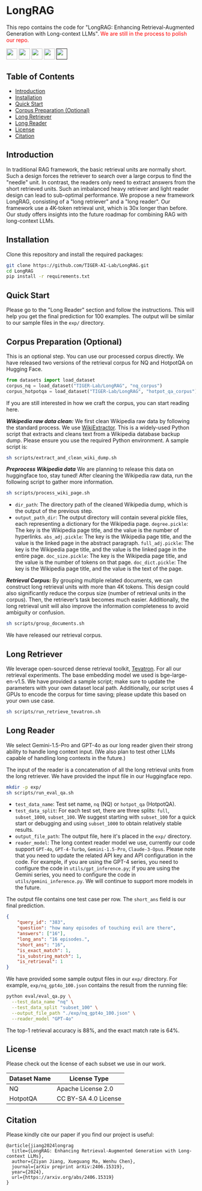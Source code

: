 # **LongRAG** 
This repo contains the code for "LongRAG: Enhancing Retrieval-Augmented Generation
with Long-context LLMs". <span style="color: red;">We are still in the process to polish our repo.</span>

<a target="_blank" href="https://arxiv.org/abs/2406.15319">
<img style="height:22pt" src="https://img.shields.io/badge/-Paper-red?style=flat&logo=arxiv"></a>
<a target="_blank" href="https://github.com/TIGER-AI-Lab/LongRAG">
<img style="height:22pt" src="https://img.shields.io/badge/-Code-green?style=flat&logo=github"></a>
<a target="_blank" href="https://tiger-ai-lab.github.io/LongRAG/">
<img style="height:22pt" src="https://img.shields.io/badge/-🌐%20Website-blue?style=flat"></a>
<a target="_blank" href="https://huggingface.co/datasets/TIGER-Lab/LongRAG">
<img style="height:22pt" src="https://img.shields.io/badge/-🤗%20Dataset-red?style=flat"></a>
<a target="_blank" href="">
<img style="height:22pt" src="https://img.shields.io/badge/-Tweet-blue?style=flat&logo=twitter"></a>
<br>


## **Table of Contents**
- [Introduction](#introduction)
- [Installation](#installation)
- [Quick Start](#quick-start)
- [Corpus Preparation (Optional)](#corpus)
- [Long Retriever](#long-retriever)
- [Long Reader](#long-reader)
- [License](#license)
- [Citation](#citation)


## **Introduction**
In traditional RAG framework, the basic retrieval units are normally short. Such a design forces the 
retriever to search over a large corpus to find the "needle" unit. In contrast, the readers only need 
to extract answers from the short retrieved units. Such an imbalanced heavy retriever and light reader
design can lead to sub-optimal performance. We propose a new framework LongRAG, consisting of a 
"long retriever" and a "long reader". Our framework use a 4K-token retrieval unit, which is 30x longer than before. 
Our study offers insights into the future roadmap for combining RAG with long-context LLMs.

## **Installation**

Clone this repository and install the required packages:
```bash
git clone https://github.com/TIGER-AI-Lab/LongRAG.git
cd LongRAG
pip install -r requirements.txt
```

## **Quick Start**
Please go to the "Long Reader" section and follow the instructions. This will help you get the final prediction for 100 examples. 
The output will be similar to our sample files in the ``exp/`` directory.

## **Corpus Preparation (Optional)**
This is an optional step. You can use our processed corpus directly. We have released two versions of the retrieval corpus for 
NQ and HotpotQA on Hugging Face.
```python
from datasets import load_dataset
corpus_nq = load_dataset("TIGER-Lab/LongRAG", "nq_corpus")
corpus_hotpotqa = load_dataset("TIGER-Lab/LongRAG", "hotpot_qa_corpus")
```

If you are still interested in how we craft the corpus, you can start reading here.

***Wikipedia raw data clean:***
We first clean Wikipedia raw data by following the standard process. We use [WikiExtractor](https://github.com/attardi/wikiextractor).
This is a widely-used Python script that extracts and cleans text from a Wikipedia database backup dump. Please ensure you use the required 
Python environment. A sample script is:
```bash
sh scripts/extract_and_clean_wiki_dump.sh
```

***Preprocess Wikipedia data***
We are planning to release this data on huggingface too, stay tuned!
After cleaning the Wikipedia raw data, run the following script to gather more information.
```bash
sh scripts/process_wiki_page.sh
```
+ ``dir_path``: The directory path of the cleaned Wikipedia dump, which is the output of the previous step.
+ ``output_path_dir``: The output directory will contain several pickle files, each representing a dictionary for the Wikipedia page. 
``degree.pickle``: The key is the Wikipedia page title, and the value is the number of hyperlinks.
``abs_adj.pickle``: The key is the Wikipedia page title, and the value is the linked page in the abstract paragraph.
``full_adj.pickle``: The key is the Wikipedia page title, and the value is the linked page in the entire page.
``doc_size.pickle``: The key is the Wikipedia page title, and the value is the number of tokens on that page.
``doc_dict.pickle``: The key is the Wikipedia page title, and the value is the text of the page.


***Retrieval Corpus:*** By grouping multiple related documents, we can construct long 
retrieval units with more than 4K tokens. This design could also significantly reduce 
the corpus size (number of retrieval units in the corpus). Then, the retriever’s task 
becomes much easier. Additionally, the long retrieval unit will also improve the 
information completeness to avoid ambiguity or confusion.

```bash
sh scripts/group_documents.sh
```

We have released our retrieval corpus.

## **Long Retriever**
We leverage open-sourced dense retrieval toolkit, [Tevatron](https://github.com/texttron/tevatron). For all our retrieval experiments. 
The base embedding model we used is bge-large-en-v1.5. We have provided a sample script; make sure to update the parameters with your 
own dataset local path. Additionally, our script uses 4 GPUs to encode the corpus for time saving; please update this based on your own 
use case.
```bash
sh scripts/run_retrieve_tevatron.sh
```

## **Long Reader**
We select Gemini-1.5-Pro and GPT-4o as our long reader given their strong ability
to handle long context input. (We also plan to test other LLMs capable of handling long contexts in the future.)

The input of the reader is a concatenation of all the long retrieval units from the long retriever.
We have provided the input file in our Huggingface repo.

```bash
mkdir -p exp/
sh scripts/run_eval_qa.sh
```
+ ``test_data_name``: Test set name, ``nq`` (NQ) or ``hotpot_qa`` (HotpotQA).
+ ``test_data_split``: For each test set, there are three splits: ``full``, ``subset_1000``, ``subset_100``. We suggest starting with ``subset_100`` for a 
quick start or debugging and using ``subset_1000`` to obtain relatively stable results.
+ ``output_file_path``: The output file, here it's placed in the ``exp/`` directory.
+ ``reader_model``: The long context reader model we use, currently our code support ``GPT-4o``, ``GPT-4-Turbo``, ``Gemini-1.5-Pro``, ``Claude-3-Opus``.
Please note that you need to update the related API key and API configuration in the code. For example, if you are using the GPT-4 series, you need to 
configure the code in  ``utils/gpt_inference.py``; if you are using the Gemini series, you need to configure the code in  ``utils/gemini_inference.py``. 
We will continue to support more models in the future.

The output file contains one test case per row. The ``short_ans`` field is our final prediction.

```json
{
    "query_id": "383", 
    "question": "how many episodes of touching evil are there", 
    "answers": ["16"], 
    "long_ans": "16 episodes.", 
    "short_ans": "16", 
    "is_exact_match": 1, 
    "is_substring_match": 1, 
    "is_retrieval": 1
}
```
We have provided some sample output files in our `exp/` directory. For example, ``exp/nq_gpt4o_100.json`` contains
the result from the running file:
```bash
python eval/eval_qa.py \
  --test_data_name "nq" \
  --test_data_split "subset_100" \
  --output_file_path "./exp/nq_gpt4o_100.json" \
  --reader_model "GPT-4o"
```
The top-1 retrieval accuracy is 88%, and the exact match rate is 64%.

## **License**
Please check out the license of each subset we use in our work.

| Dataset Name 	 | License Type   	               |
|----------------|--------------------------------|
| NQ        	    | Apache License 2.0           	 |
| HotpotQA    	  | CC BY-SA 4.0 License           |


## **Citation**

Please kindly cite our paper if you find our project is useful:

```
@article{jiang2024longrag
  title={LongRAG: Enhancing Retrieval-Augmented Generation with Long-context LLMs},
  author={Ziyan Jiang, Xueguang Ma, Wenhu Chen},
  journal={arXiv preprint arXiv:2406.15319},
  year={2024},
  url={https://arxiv.org/abs/2406.15319}
}
```
